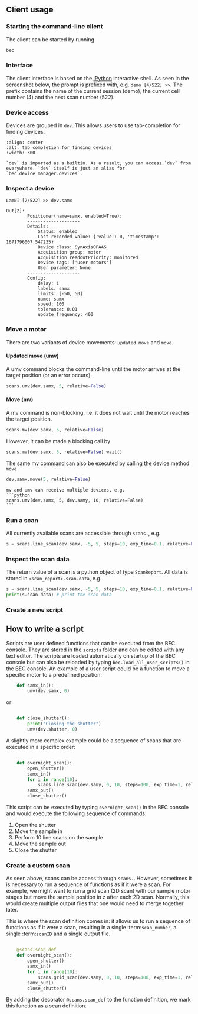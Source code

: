 ## Client usage

### Starting the command-line client
The client can be started by running

```bash
bec
```

### Interface
The client interface is based on the [IPython](https://ipython.org/) interactive shell. As seen in the screenshot below, the prompt is prefixed with, e.g. `demo [4/522] >>`. The prefix contains the name of the current session (demo), the current cell number (4) and the next scan number (522).


### Device access
Devices are grouped in `dev`. This allows users to use tab-completion for finding devices.

```{image} ../assets/tab-complete-devices.png
:align: center
:alt: tab completion for finding devices
:width: 300
```

```{hint}
`dev` is imported as a builtin. As a result, you can access `dev` from everywhere. `dev` itself is just an alias for `bec.device_manager.devices`.
```


### Inspect a device

```ipython
LamNI [2/522] >> dev.samx

Out[2]:
        Positioner(name=samx, enabled=True):
        --------------------
        Details:
            Status: enabled
            Last recorded value: {'value': 0, 'timestamp': 1671796007.547235}
            Device class: SynAxisOPAAS
            Acquisition group: motor
            Acquisition readoutPriority: monitored
            Device tags: ['user motors']
            User parameter: None
        --------------------
        Config:
            delay: 1
            labels: samx
            limits: [-50, 50]
            name: samx
            speed: 100
            tolerance: 0.01
            update_frequency: 400
```

### Move a motor

There are two variants of device movements: `updated move` and `move`.

#### Updated move (umv)

A umv command blocks the command-line until the motor arrives at the target position (or an error occurs).

```python
scans.umv(dev.samx, 5, relative=False)
```

#### Move (mv)

A mv command is non-blocking, i.e. it does not wait until the motor reaches the target position.

```python
scans.mv(dev.samx, 5, relative=False)
```

However, it can be made a blocking call by

```python
scans.mv(dev.samx, 5, relative=False).wait()
```

The same mv command can also be executed by calling the device method `move`

```python
dev.samx.move(5, relative=False)
```

````{note}
mv and umv can receive multiple devices, e.g.
```python
scans.umv(dev.samx, 5, dev.samy, 10, relative=False)
```
```````

### Run a scan

All currently available scans are accessible through `scans.`, e.g.

```python
s = scans.line_scan(dev.samx, -5, 5, steps=10, exp_time=0.1, relative=False)
```

### Inspect the scan data

The return value of a scan is a python object of type `ScanReport`. All data is stored in `<scan_report>.scan.data`, e.g.

```python
s = scans.line_scan(dev.samx, -5, 5, steps=10, exp_time=0.1, relative=False)
print(s.scan.data) # print the scan data
```

### Create a new script
How to write a script
-----------------------

Scripts are user defined functions that can be executed from the BEC console. They are stored in the ``scripts`` folder and can be edited with any text editor. 
The scripts are loaded automatically on startup of the BEC console but can also be reloaded by typing ``bec.load_all_user_scripts()`` in the BEC console.
An example of a user script could be a function to move a specific motor to a predefined position:

```python 
    def samx_in():
        umv(dev.samx, 0)
```

or 

```python 

    def close_shutter():
        print("Closing the shutter")
        umv(dev.shutter, 0)
```

A slightly more complex example could be a sequence of scans that are executed in a specific order:

```python

    def overnight_scan():
        open_shutter()
        samx_in()
        for i in range(10):
            scans.line_scan(dev.samy, 0, 10, steps=100, exp_time=1, relative=False)
        samx_out()
        close_shutter()
```

This script can be executed by typing ``overnight_scan()`` in the BEC console and would execute the following sequence of commands:

1. Open the shutter
2. Move the sample in
3. Perform 10 line scans on the sample
4. Move the sample out
5. Close the shutter

### Create a custom scan

As seen above, scans can be access through `scans.`. However, sometimes it is necessary to run a sequence of functions as if it were a scan. For example, we might want to run a grid scan (2D scan) with our sample motor stages but move the sample position in z after each 2D scan. 
Normally, this would create multiple output files that one would need to merge together later. 

This is where the scan definition comes in: it allows us to run a sequence of functions as if it were a scan, resulting in a single :term:`scan_number`, a single :term:`scanID` and a single output file. 


```python

    @scans.scan_def
    def overnight_scan():
        open_shutter()
        samx_in()
        for i in range(10):
            scans.grid_scan(dev.samy, 0, 10, steps=100, exp_time=1, relative=False)
        samx_out()
        close_shutter()
```

By adding the decorator ``@scans.scan_def`` to the function definition, we mark this function as a scan definition.
